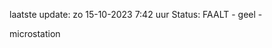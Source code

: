 laatste update: 
zo 15-10-2023  7:42   uur 
Status: FAALT - geel - 
<div class="service Y">microstation</div>